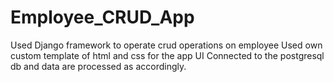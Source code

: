 # Employee_CRUD_App
Used Django framework to operate crud operations on employee
Used own custom template of html and css for the app UI
Connected to the postgresql db and data are processed as accordingly.
